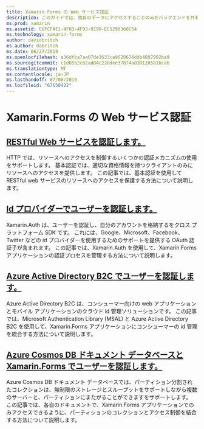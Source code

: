 ```yaml
---
title: Xamarin.Forms の Web サービス認証
description: このガイドでは、独自のデータにアクセスすることのみをバックエンドを共有するユーザーを有効にする Xamarin.Forms アプリケーションに認証サービスを統合する方法について説明します。
ms.prod: xamarin
ms.assetid: E6FCFAE1-4F83-4F93-9190-EC5290360C54
ms.technology: xamarin-forms
author: davidbritch
ms.author: dabritch
ms.date: 06/27/2019
ms.openlocfilehash: a36dfba7aa07de1633ca9620674ddb4887902ba9
ms.sourcegitcommit: c1d85b2c62ad84c22bdee37874ad30128581bca6
ms.translationtype: MT
ms.contentlocale: ja-JP
ms.lasthandoff: 07/08/2019
ms.locfileid: "67650422"
---
```

# <a name="xamarinforms-web-service-authentication"></a>Xamarin.Forms の Web サービス認証

## <a name="authenticate-a-restful-web-servicerestmd"></a>[RESTful Web サービスを認証します。](rest.md)

HTTP では、リソースへのアクセスを制御するいくつかの認証メカニズムの使用をサポートします。 基本認証では、適切な資格情報を持つクライアントのみにリソースへのアクセスを提供します。 この記事では、基本認証を使用して RESTful web サービスのリソースへのアクセスを保護する方法について説明します。

## <a name="authenticate-users-with-an-identity-provideroauthmd"></a>[Id プロバイダーでユーザーを認証します。](oauth.md)

Xamarin.Auth は、ユーザーを認証し、自分のアカウントを格納するをクロス プラットフォーム SDK です。 これには、Google、Microsoft、Facebook、Twitter などの id プロバイダーを使用するためのサポートを提供する OAuth 認証子が含まれます。 この記事では、Xamarin.Auth を使用して、Xamarin.Forms アプリケーションの認証プロセスを管理する方法について説明します。

## <a name="authenticate-users-with-azure-active-directory-b2cazure-ad-b2cmd"></a>[Azure Active Directory B2C でユーザーを認証します。](azure-ad-b2c.md)

Azure Active Directory B2C は、コンシューマー向けの web アプリケーションとモバイル アプリケーションのクラウド id 管理ソリューションです。 この記事では、Microsoft Authentication Library (MSAL) と Azure Active Directory B2C を使用して、Xamarin.Forms アプリケーションにコンシューマーの id 管理を統合する方法について説明します。

## <a name="authenticate-users-with-an-azure-cosmos-db-document-database-and-xamarinformsazure-cosmosdb-authmd"></a>[Azure Cosmos DB ドキュメント データベースと Xamarin.Forms でユーザーを認証します。](azure-cosmosdb-auth.md)

Azure Cosmos DB ドキュメント データベースでは、パーティション分割されたコレクションは、無制限のストレージとスループットをサポートしながら複数のサーバーと、パーティションにまたがることができますをサポートします。 この記事では、各自のドキュメントで、Xamarin.Forms アプリケーションでのみアクセスできるように、パーティションのコレクションとアクセス制御を結合する方法について説明します。
